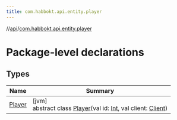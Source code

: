 ```yaml
---
title: com.habbokt.api.entity.player
---
```

//[api](../../index.html)/[com.habbokt.api.entity.player](index.html)



# Package-level declarations



## Types


| Name | Summary |
|---|---|
| [Player](-player/index.html) | [jvm]<br>abstract class [Player](-player/index.html)(val id: [Int](https://kotlinlang.org/api/latest/jvm/stdlib/kotlin/-int/index.html), val client: [Client](../com.habbokt.api.client/-client/index.html)) |

